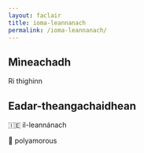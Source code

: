 ```yaml
---
layout: faclair
title: ioma-leannanach
permalink: /ioma-leannanach/
---
```


## Mìneachadh

Ri thighinn

## Eadar-theangachaidhean

&#x1f1ee;&#x1f1ea; il-leannánach

&#x1f3f4;&#xe0067;&#xe0062;&#xe0065;&#xe006e;&#xe0067;&#xe007f; polyamorous